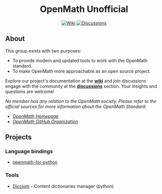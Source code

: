 <h1 align="center">OpenMath Unofficial</h1>
<p align="center">
  <a href="https://github.com/unofficial-openmath/.github/wiki"><img alt="Wiki" title="Wiki" src="https://img.shields.io/badge/-wiki-365b6d?style=for-the-badge&logo=github"></a>
  <a href="https://github.com/unofficial-openmath/discussions"><img alt="Discussions" title="Discussions" src="https://img.shields.io/badge/-discussions-365b6d?style=for-the-badge&logo=github"></a>
</p>

## About

This group exists with two purposes:

- To provide modern and updated tools to work with the OpenMath standard.
- To make OpenMath more approachable as an open source project.

Explore our project's documentation at the [**wiki**](https://github.com/unofficial-openmath/.github/wiki) and join discussions engage with the community at the [**discussions**](https://github.com/orgs/unofficial-openmath/discussions) section. Your insights and questions are welcome!

*No member has any relation to the OpenMath society. Please refer to the official sources for more information about the OpenMath Standard:*
- *[OpenMath Homepage](https://openmath.org/)*
- *[OpenMath GitHub Organization](https://github.com/OpenMath)*

## Projects

### Language bindings

- [openmath-for-python](https://github.com/unofficial-openmath/openmath-for-python)
<!-- 
- [openmath-for-js](https://github.com/unofficial-openmath/openmath-for-js)
- [openmath-for-lua](https://github.com/unofficial-openmath/openmath-for-lua)
- [openmath-for-cpp](https://github.com/unofficial-openmath/openmath-for-cpp)
-->
### Tools

- [Dicciom](https://github.com/unofficial-openmath/Dicciom) - Content dictionaries manager (python)
<!--
- [openmath2mathml](https://github.com/unofficial-openmath/openmath2mathml) - Translate OM to MathML (javascript)
- [openmath2latex](https://github.com/unofficial-openmath/openmath2latex) - Translate OM to LaTex (lua)

### SCSCP (Symbolic Computation Software Composability Protocol)

- [scscp-for-python](https://github.com/unofficial-openmath/scscp-for-python)

### Other resources

- Guidelines to make an OM compliant application


--> 
